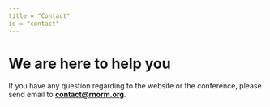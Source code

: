 ```yaml
---
title = "Contact"
id = "contact"
---
```


# We are here to help you

If you have any question regarding to the website or the conference, please send email to **contact@rnorm.org**.
